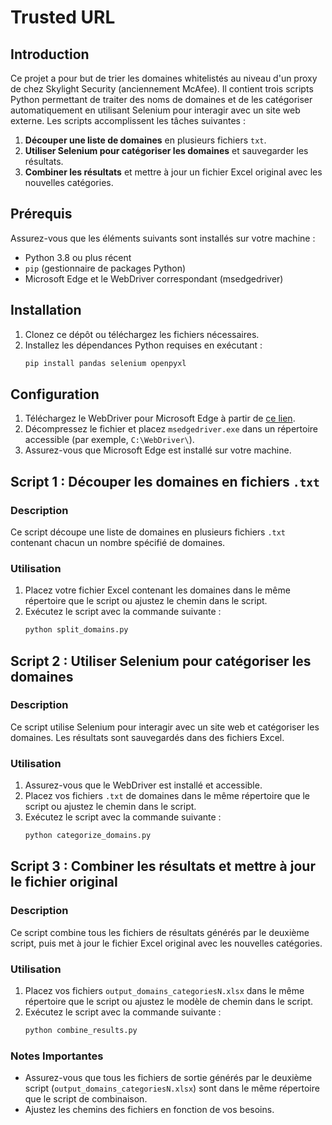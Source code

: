
# Trusted URL

## Introduction

Ce projet a pour but de trier les domaines whitelistés au niveau d'un proxy de chez Skylight Security (anciennement McAfee). Il contient trois scripts Python permettant de traiter des noms de domaines et de les catégoriser automatiquement en utilisant Selenium pour interagir avec un site web externe. Les scripts accomplissent les tâches suivantes :
1. **Découper une liste de domaines** en plusieurs fichiers `txt`.
2. **Utiliser Selenium pour catégoriser les domaines** et sauvegarder les résultats.
3. **Combiner les résultats** et mettre à jour un fichier Excel original avec les nouvelles catégories.

## Prérequis

Assurez-vous que les éléments suivants sont installés sur votre machine :
- Python 3.8 ou plus récent
- `pip` (gestionnaire de packages Python)
- Microsoft Edge et le WebDriver correspondant (msedgedriver)

## Installation

1. Clonez ce dépôt ou téléchargez les fichiers nécessaires.
2. Installez les dépendances Python requises en exécutant :
   ```bash
   pip install pandas selenium openpyxl
   ```

## Configuration

1. Téléchargez le WebDriver pour Microsoft Edge à partir de [ce lien](https://developer.microsoft.com/en-us/microsoft-edge/tools/webdriver/).
2. Décompressez le fichier et placez `msedgedriver.exe` dans un répertoire accessible (par exemple, `C:\WebDriver\`).
3. Assurez-vous que Microsoft Edge est installé sur votre machine.

## Script 1 : Découper les domaines en fichiers `.txt`

### Description

Ce script découpe une liste de domaines en plusieurs fichiers `.txt` contenant chacun un nombre spécifié de domaines.

### Utilisation

1. Placez votre fichier Excel contenant les domaines dans le même répertoire que le script ou ajustez le chemin dans le script.
2. Exécutez le script avec la commande suivante :
   ```bash
   python split_domains.py
   ```

## Script 2 : Utiliser Selenium pour catégoriser les domaines

### Description

Ce script utilise Selenium pour interagir avec un site web et catégoriser les domaines. Les résultats sont sauvegardés dans des fichiers Excel.

### Utilisation

1. Assurez-vous que le WebDriver est installé et accessible.
2. Placez vos fichiers `.txt` de domaines dans le même répertoire que le script ou ajustez le chemin dans le script.
3. Exécutez le script avec la commande suivante :
   ```bash
   python categorize_domains.py
   ```

## Script 3 : Combiner les résultats et mettre à jour le fichier original

### Description

Ce script combine tous les fichiers de résultats générés par le deuxième script, puis met à jour le fichier Excel original avec les nouvelles catégories.

### Utilisation

1. Placez vos fichiers `output_domains_categoriesN.xlsx` dans le même répertoire que le script ou ajustez le modèle de chemin dans le script.
2. Exécutez le script avec la commande suivante :
   ```bash
   python combine_results.py
   ```

### Notes Importantes

- Assurez-vous que tous les fichiers de sortie générés par le deuxième script (`output_domains_categoriesN.xlsx`) sont dans le même répertoire que le script de combinaison.
- Ajustez les chemins des fichiers en fonction de vos besoins.
